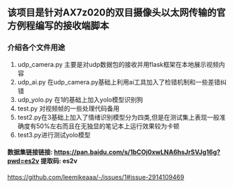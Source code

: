  ## 该项目是针对AX7z020的双目摄像头以太网传输的官方例程编写的接收端脚本
 ### 介绍各个文件用途
 1. udp_camera.py 主要是对udp数据包的接收并用flask框架在本地展示视频内容
 2. udp_ai.py 在udp_camera.py基础上利用ai工具加入了检错机制和一些差错纠错
 3. udp_yolo.py 在1的基础上加入yolo模型识别狗
 4. test.py 对视频帧的一些处理代码备用
 5. test2.py在3基础上加入了情绪识别模型分为四类,但是在测试集上表现一般准确度有50%左右而且在无独显的笔记本上运行效果较为卡顿
 6. test3.py进行测试yolo模型

#### 数据集链接链接: https://pan.baidu.com/s/1bCOj0xwLNA6hsJrSVJg16g?pwd=es2v 提取码: es2v 
https://github.com/leemikeaaa/-/issues/1#issue-2914109469

